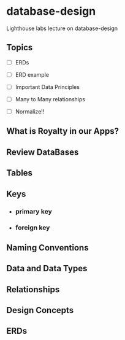 # database-design
Lighthouse labs lecture on database-design


## Topics
- [ ] ERDs
- [ ] ERD example
- [ ] Important Data Principles
- [ ] Many to Many relationships
- [ ] Normalize!! 


## What is Royalty in our Apps?

## Review DataBases

## Tables
## Keys
- ### primary key
- ### foreign key

## Naming Conventions

## Data and Data Types

## Relationships

## Design Concepts

## ERDs
